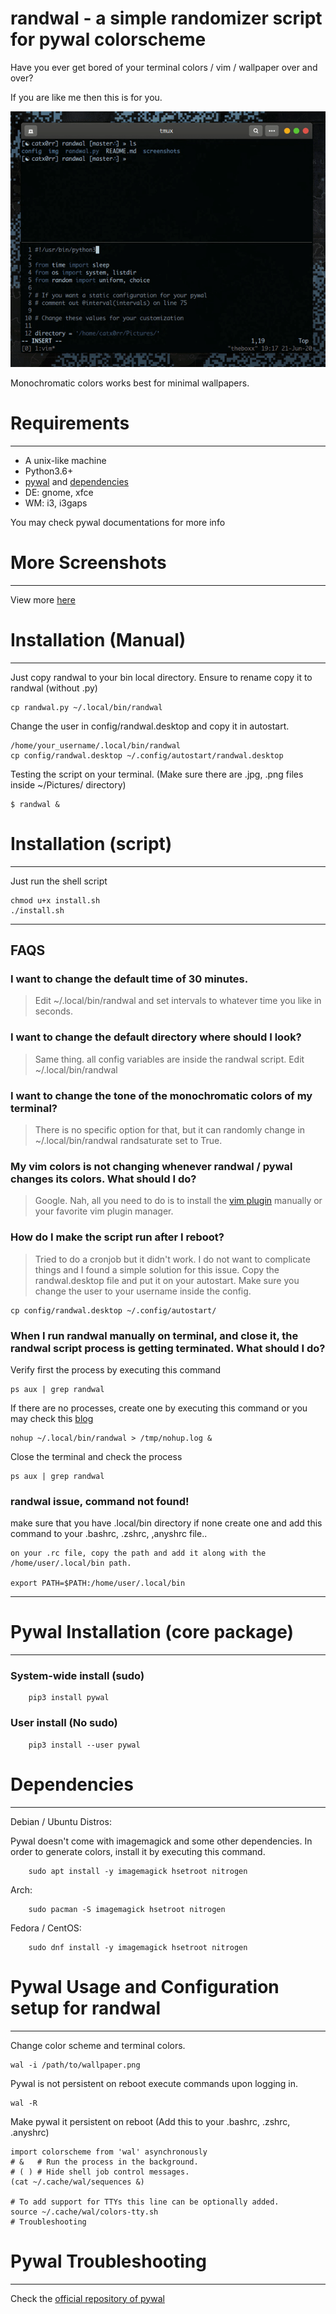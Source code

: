# randwal - a simple randomizer script for pywal colorscheme

Have you ever get bored of your terminal colors / vim / wallpaper over and over?

If you are like me then this is for you.

![randwal demo](https://github.com/catx0rr/randwal/blob/master/img/randwal.gif)

Monochromatic colors works best for minimal wallpapers.

# Requirements
---
- A unix-like machine
- Python3.6+
- [pywal](https://github.com/catx0rr/randwal#pywal-installation-core-package) and [dependencies](https://github.com/catx0rr/randwal#dependencies)
- DE: gnome, xfce  
- WM: i3, i3gaps

You may check pywal documentations for more info

# More Screenshots
---
View more [here](https://github.com/catx0rr/randwal/tree/master/screenshots)

# Installation (Manual)
---

Just copy randwal to your bin local directory. Ensure to rename copy it to randwal (without .py)
```
cp randwal.py ~/.local/bin/randwal
```
Change the user in config/randwal.desktop and copy it in autostart.
```
/home/your_username/.local/bin/randwal
cp config/randwal.desktop ~/.config/autostart/randwal.desktop
```

Testing the script on your terminal. (Make sure there are .jpg, .png files inside ~/Pictures/ directory)
```
$ randwal &
```

# Installation (script)
---

Just run the shell script
```
chmod u+x install.sh
./install.sh
```

---
FAQS
---
### I want to change the default time of 30 minutes.

> Edit ~/.local/bin/randwal and set intervals to whatever time you like in seconds.

### I want to change the default directory where should I look?

> Same thing. all config variables are inside the randwal script. Edit ~/.local/bin/randwal

### I want to change the tone of the monochromatic colors of my terminal?

> There is no specific option for that, but it can randomly change in ~/.local/bin/randwal randsaturate set to True.

### My vim colors is not changing whenever randwal / pywal changes its colors. What should I do?

> Google. Nah, all you need to do is to install the [vim plugin](https://github.com/dylanaraps/wal.vim) manually or your favorite vim plugin manager.

### How do I make the script run after I reboot?

> Tried to do a cronjob but it didn't work. I do not want to complicate things and  I found a simple solution for this issue. Copy the randwal.desktop file and put it on your autostart. Make sure you change the user to your username inside the config.

```
cp config/randwal.desktop ~/.config/autostart/
```

### When I run randwal manually on terminal, and close it, the randwal script process is getting terminated. What should I do?

Verify first the process by executing this command
```
ps aux | grep randwal
```

If there are no processes, create one by executing this command or you may check this [blog](https://janakiev.com/blog/python-background/)
```
nohup ~/.local/bin/randwal > /tmp/nohup.log &
```

Close the terminal and check the process
```
ps aux | grep randwal
```

### randwal issue, command not found!

make sure that you have .local/bin directory if none create one and add this command to your .bashrc, .zshrc, ,anyshrc file..
```
on your .rc file, copy the path and add it along with the /home/user/.local/bin path.

export PATH=$PATH:/home/user/.local/bin
```

---
# Pywal Installation (core package)
---
### System-wide install (sudo)
```
    pip3 install pywal
```
### User install (No sudo)
```
    pip3 install --user pywal
```

# Dependencies
---
Debian / Ubuntu Distros:

Pywal doesn't come with imagemagick and some other dependencies. In order to generate colors, install it by executing this command.
```
    sudo apt install -y imagemagick hsetroot nitrogen
```

Arch:
```
    sudo pacman -S imagemagick hsetroot nitrogen
```

Fedora / CentOS:
```
    sudo dnf install -y imagemagick hsetroot nitrogen
```

# Pywal Usage and Configuration setup for randwal
---
Change color scheme and terminal colors.
```
wal -i /path/to/wallpaper.png
```

Pywal is not persistent on reboot execute commands upon logging in.
```
wal -R
```

Make pywal it persistent on reboot (Add this to your .bashrc, .zshrc, .anyshrc)
```
import colorscheme from 'wal' asynchronously
# &   # Run the process in the background.
# ( ) # Hide shell job control messages.
(cat ~/.cache/wal/sequences &)

# To add support for TTYs this line can be optionally added.
source ~/.cache/wal/colors-tty.sh
# Troubleshooting
```

# Pywal Troubleshooting
---
Check the [official repository of pywal](https://github.com/dylanaraps/pywal)
